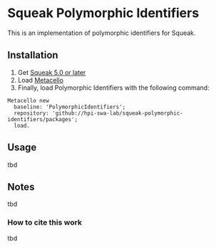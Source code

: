 # Squeak Polymorphic Identifiers 

This is an implementation of polymorphic identifiers for Squeak.

## Installation
1. Get [Squeak 5.0 or later](http://www.squeak.org)
2. Load [Metacello](https://github.com/Metacello/metacello)
3. Finally, load Polymorphic Identifiers with the following command:

```Smalltalk
Metacello new
  baseline: 'PolymorphicIdentifiers';
  repository: 'github://hpi-swa-lab/squeak-polymorphic-identifiers/packages';
  load.
```

## Usage
tbd

## Notes
tbd

### How to cite this work
tbd

